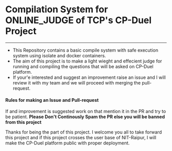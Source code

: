 # Compilation System for ONLINE_JUDGE of TCP's CP-Duel Project
---
- This Repository contains a basic compile system with safe execution system using isolate and docker containers.
- The aim of this project is to make a light wieght and effecient judge for running and compiling the questions that will be asked on CP-Duel platform.
- If your'e interested and suggest an improvement raise an issue and I will review it with my team and we will proceed with merging the pull-request.

#### Rules for making an Issue and Pull-request
If and improvement is suggested work on that mention it in the PR and try to be patient.
**Please Don't Continously Spam the PR else you will be banned from this project**

Thanks for being the part of this project. I welcome you all to take forward this project and if this project crosses the user base of NIT-Raipur, I will make the CP-Duel platform public with proper deployment.
